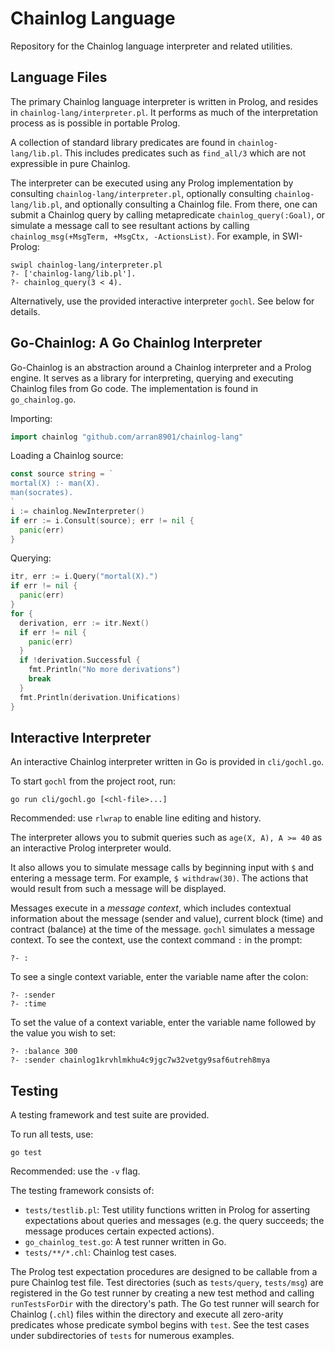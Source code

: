 # Chainlog Language

Repository for the Chainlog language interpreter and related utilities.

## Language Files
The primary Chainlog language interpreter is written in Prolog, and resides in `chainlog-lang/interpreter.pl`. It performs as much of the interpretation process as is possible in portable Prolog.

A collection of standard library predicates are found in `chainlog-lang/lib.pl`. This includes predicates such as `find_all/3` which are not expressible in pure Chainlog.

The interpreter can be executed using any Prolog implementation by consulting `chainlog-lang/interpreter.pl`, optionally consulting `chainlog-lang/lib.pl`, and optionally consulting a Chainlog file. From there, one can submit a Chainlog query by calling metapredicate `chainlog_query(:Goal)`, or simulate a message call to see resultant actions by calling `chainlog_msg(+MsgTerm, +MsgCtx, -ActionsList)`.
For example, in SWI-Prolog:
```
swipl chainlog-lang/interpreter.pl
?- ['chainlog-lang/lib.pl'].
?- chainlog_query(3 < 4).
```
Alternatively, use the provided interactive interpreter `gochl`. See below for details.

## Go-Chainlog: A Go Chainlog Interpreter

Go-Chainlog is an abstraction around a Chainlog interpreter and a Prolog engine. It serves as a library for interpreting, querying and executing Chainlog files from Go code. The implementation is found in `go_chainlog.go`.

Importing:
```go
import chainlog "github.com/arran8901/chainlog-lang"
```

Loading a Chainlog source:
```go
const source string = `
mortal(X) :- man(X).
man(socrates).
`
i := chainlog.NewInterpreter()
if err := i.Consult(source); err != nil {
  panic(err)
}
```

Querying:
```go
itr, err := i.Query("mortal(X).")
if err != nil {
  panic(err)
}
for {
  derivation, err := itr.Next()
  if err != nil {
    panic(err)
  }
  if !derivation.Successful {
    fmt.Println("No more derivations")
    break
  }
  fmt.Println(derivation.Unifications)
}
```

## Interactive Interpreter
An interactive Chainlog interpreter written in Go is provided in `cli/gochl.go`.

To start `gochl` from the project root, run:
```
go run cli/gochl.go [<chl-file>...]
```
Recommended: use `rlwrap` to enable line editing and history.

The interpreter allows you to submit queries such as `age(X, A), A >= 40` as an interactive Prolog interpreter would.

It also allows you to simulate message calls by beginning input with `$` and entering a message term. For example, `$ withdraw(30)`. The actions that would result from such a message will be displayed.

Messages execute in a _message context_, which includes contextual information about the message (sender and value), current block (time) and contract (balance) at the time of the message. `gochl` simulates a message context. To see the context, use the context command `:` in the prompt:
```
?- :
```
To see a single context variable, enter the variable name after the colon:
```
?- :sender
?- :time
```
To set the value of a context variable, enter the variable name followed by the value you wish to set:
```
?- :balance 300
?- :sender chainlog1krvhlmkhu4c9jgc7w32vetgy9saf6utreh8mya
```

## Testing
A testing framework and test suite are provided.

To run all tests, use:
```
go test
```
Recommended: use the `-v` flag.

The testing framework consists of:
* `tests/testlib.pl`: Test utility functions written in Prolog for asserting expectations about queries and messages (e.g. the query succeeds; the message produces certain expected actions).
* `go_chainlog_test.go`: A test runner written in Go.
* `tests/**/*.chl`: Chainlog test cases.

The Prolog test expectation procedures are designed to be callable from a pure Chainlog test file.
Test directories (such as `tests/query`, `tests/msg`) are registered in the Go test runner by creating a new test method and calling `runTestsForDir` with the directory's path. The Go test runner will search for Chainlog (`.chl`) files within the directory and execute all zero-arity predicates whose predicate symbol begins with `test`.
See the test cases under subdirectories of `tests` for numerous examples.
